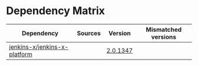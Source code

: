 # Dependency Matrix

Dependency | Sources | Version | Mismatched versions
---------- | ------- | ------- | -------------------
[jenkins-x/jenkins-x-platform](https://github.com/jenkins-x/jenkins-x-platform) |  | [2.0.1347](https://github.com/jenkins-x/jenkins-x-platform/releases/tag/v2.0.1347) | 
